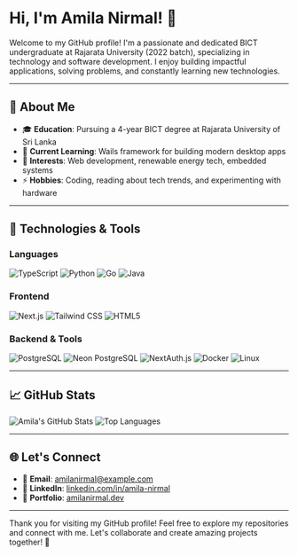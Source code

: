 # Hi, I'm Amila Nirmal! 👋

Welcome to my GitHub profile! I'm a passionate and dedicated BICT undergraduate at Rajarata University (2022 batch), specializing in technology and software development. I enjoy building impactful applications, solving problems, and constantly learning new technologies.

---

## 🚀 About Me

- 🎓 **Education**: Pursuing a 4-year BICT degree at Rajarata University of Sri Lanka
- 🌱 **Current Learning**: Wails framework for building modern desktop apps
- 💼 **Interests**: Web development, renewable energy tech, embedded systems
- ⚡ **Hobbies**: Coding, reading about tech trends, and experimenting with hardware

---

## 🔧 Technologies & Tools

### **Languages**
![TypeScript](https://img.shields.io/badge/TypeScript-%23007ACC.svg?style=flat&logo=typescript&logoColor=white)
![Python](https://img.shields.io/badge/Python-%233776AB.svg?style=flat&logo=python&logoColor=white)
![Go](https://img.shields.io/badge/Go-%2300ADD8.svg?style=flat&logo=go&logoColor=white)
![Java](https://img.shields.io/badge/Java-%23ED8B00.svg?style=flat&logo=java&logoColor=white)

### **Frontend**
![Next.js](https://img.shields.io/badge/Next.js-%23000000.svg?style=flat&logo=next.js&logoColor=white)
![Tailwind CSS](https://img.shields.io/badge/TailwindCSS-%2306B6D4.svg?style=flat&logo=tailwindcss&logoColor=white)
![HTML5](https://img.shields.io/badge/HTML5-%23E34F26.svg?style=flat&logo=html5&logoColor=white)

### **Backend & Tools**
![PostgreSQL](https://img.shields.io/badge/PostgreSQL-%23316192.svg?style=flat&logo=postgresql&logoColor=white)
![Neon PostgreSQL](https://img.shields.io/badge/Neon_PostgreSQL-%230E1014.svg?style=flat&logo=postgresql&logoColor=white)
![NextAuth.js](https://img.shields.io/badge/NextAuth.js-%23000000.svg?style=flat&logo=nextauth&logoColor=white)
![Docker](https://img.shields.io/badge/Docker-%232496ED.svg?style=flat&logo=docker&logoColor=white)
![Linux](https://img.shields.io/badge/Linux-%23FCC624.svg?style=flat&logo=linux&logoColor=black)

---

## 📈 GitHub Stats

![Amila's GitHub Stats](https://github-readme-stats.vercel.app/api?username=amila-nirmal&show_icons=true&theme=radical)
![Top Languages](https://github-readme-stats.vercel.app/api/top-langs/?username=amila-nirmal&layout=compact&theme=radical)

---

## 🌐 Let's Connect

- 📧 **Email**: [amilanirmal@example.com](mailto:amilanirmal@example.com)
- 💼 **LinkedIn**: [linkedin.com/in/amila-nirmal](https://linkedin.com/in/amila-nirmal)
- 📝 **Portfolio**: [amilanirmal.dev](https://amilanirmal.dev)

---

Thank you for visiting my GitHub profile! Feel free to explore my repositories and connect with me. Let's collaborate and create amazing projects together! 🚀
